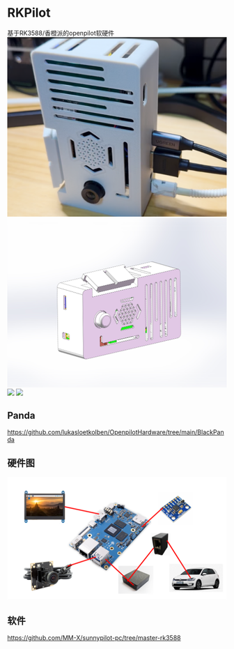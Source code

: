 # RKPilot
基于RK3588/香橙派的openpilot软硬件
![](./pic/comma-rk.png)
![](./pic/comma-rk0.JPG)
![](./pic/comma-rk1.JPG)
![](./pic/comma-rk2.JPG)

## Panda
https://github.com/lukasloetkolben/OpenpilotHardware/tree/main/BlackPanda

## 硬件图

![](./pic/connect.png)

## 软件

https://github.com/MM-X/sunnypilot-pc/tree/master-rk3588